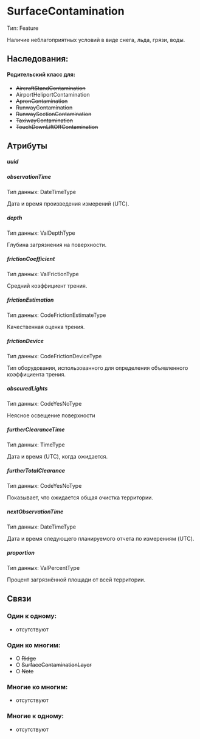 SurfaceContamination
====
Тип: Feature

Наличие неблагоприятных условий в виде снега, льда, грязи, воды.

## Наследования:

#### Родительский класс для:

- ~~AircraftStandContamination~~
- AirportHeliportContamination
- ~~ApronContamination~~
- ~~RunwayContamination~~
- ~~RunwaySectionContamination~~
- ~~TaxiwayContamination~~
- ~~TouchDownLiftOffContamination~~


## Атрибуты

##### uuid

##### observationTime
Тип данных: DateTimeType

Дата и время произведения измерений (UTC).

##### depth
Тип данных:  ValDepthType

Глубина загрязнения на поверхности.

##### frictionCoefficient
Тип данных: ValFrictionType

Средний коэффициент трения.

##### frictionEstimation
Тип данных: CodeFrictionEstimateType

Качественная оценка трения.

##### frictionDevice
Тип данных: CodeFrictionDeviceType

Тип оборудования, использованного для определения объявленного коэффициента трения.

##### obscuredLights
Тип данных: CodeYesNoType

Неясное освещение поверхности

##### furtherClearanceTime
Тип данных: TimeType

Дата и время (UTC), когда ожидается.

##### furtherTotalClearance
Тип данных: CodeYesNoType

Показывает, что ожидается общая очистка территории.

##### nextObservationTime
Тип данных: DateTimeType

Дата и время следующего планируемого отчета по измерениям (UTC).

##### proportion
Тип данных: ValPercentType

Процент загрязнённой площади от всей территории.


## Связи

### Один к одному:

- отсутствуют

### Один ко многим:
- O ~~Ridge~~
- O ~~SurfaceContaminationLayer~~
- O ~~Note~~

### Многие ко многим:

- отсутствуют

### Многие к одному:

- отсутствуют
